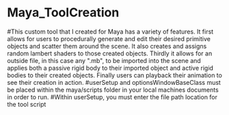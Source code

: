 # Maya_ToolCreation

#This custom tool that I created for Maya has a variety of features. It first allows for users to procedurally generate and edit their desired primitive objects and scatter them around the scene. It also creates and assigns random lambert shaders to those created objects. Thirdly it allows for an outside file, in this case any ".mb", to be imported into the scene and applies both a passive rigid body to their imported object and active rigid bodies to their created objects. Finally users can playback their animation to see their creation in action. 
#userSetup and optionsWindowBaseClass must be placed within the maya/scripts folder in your local machines documents in order to run.
#Within userSetup, you must enter the file path location for the tool script 
